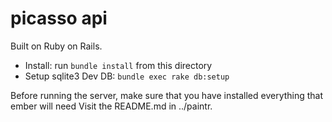 # picasso api

Built on Ruby on Rails.
* Install: run `bundle install` from this directory
* Setup sqlite3 Dev DB: `bundle exec rake db:setup`

Before running the server, make sure that you have installed everything that ember will need
Visit the README.md in ../paintr.


